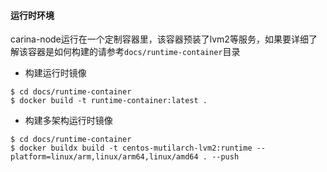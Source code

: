 #### 运行时环境

carina-node运行在一个定制容器里，该容器预装了lvm2等服务，如果要详细了解该容器是如何构建的请参考`docs/runtime-container`目录

- 构建运行时镜像

```shell
$ cd docs/runtime-container
$ docker build -t runtime-container:latest .
```

- 构建多架构运行时镜像

```shell
$ cd docs/runtime-container
$ docker buildx build -t centos-mutilarch-lvm2:runtime --platform=linux/arm,linux/arm64,linux/amd64 . --push
```